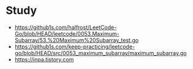 # Study

- https://github1s.com/halfrost/LeetCode-Go/blob/HEAD/leetcode/0053.Maximum-Subarray/53.%20Maximum%20Subarray_test.go
- https://github1s.com/keep-practicing/leetcode-go/blob/HEAD/src/0053_maximum_subarray/maximum_subarray.go
- https://inpa.tistory.com
